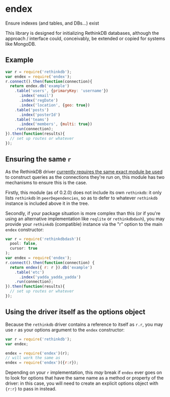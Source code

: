 # endex

Ensure indexes (and tables, and DBs...) exist

This library is designed for initializing RethinkDB databases, although the
approach / interface could, conceivably, be extended or copied for systems like
MongoDB.

## Example

```js
var r = require('rethinkdb');
var endex = require('endex');
r.connect().then(function(connection){
  return endex.db('example')
    .table('users', {primaryKey: 'username'})
      .index('email')
      .index('regDate')
      .index('location', {geo: true})
    .table('posts')
      .index('posterId')
    .table('teams')
      .index('members', {multi: true})
    .run(connection);
}).then(function(results){
  // set up routes or whatever
});
```

## Ensuring the same `r`

As the RethinkDB driver [currently requires the same exact module be used][1]
to construct queries as the connections they're run on, this module has two
mechanisms to ensure this is the case.

[1]: https://github.com/stuartpb/endex/issues/1

Firstly, this module (as of 0.2.0) does not include its own `rethinkdb`: it
only lists `rethinkdb` in `peerDependencies`, so as to defer to whatever
`rethinkdb` instance is included above it in the tree.

Secondly, if your package situation is more complex than this (or if you're
using an alternative implementation like `reqlite` or `rethinkdbdash`), you
may provide your `rethinkdb` (compatible) instance via the "r" option to the
main `endex` constructor:

```js
var r = require('rethinkdbdash')(
  pool: false,
  cursor: true
);
var endex = require('endex');
r.connect().then(function(connection) {
  return endex({ r: r }).db('example')
    .table('etc')
      .index('yadda_yadda_yadda')
    .run(connection);
}).then(function(results){
  // set up routes or whatever
});
```

## Using the driver itself as the options object

Because the `rethinkdb` driver contains a reference to itself as `r.r`,
you may use `r` as your options argument to the `endex` constructor:

```js
var r = require('rethinkdb');
var endex;

endex = require('endex')(r);
// will work the same as
endex = require('endex')({r:r});
```

Depending on your `r` implementation, this *may* break if `endex` ever
goes on to look for options that have the same name as a method or
property of the driver: in this case, you will need to create an
explicit options object with `{r:r}` to pass in instead.
